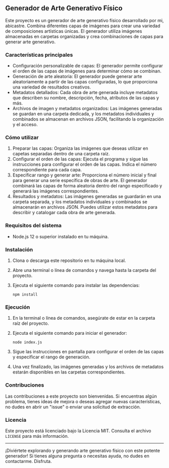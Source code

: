## Generador de Arte Generativo Físico

Este proyecto es un generador de arte generativo físico desarrollado por mi, abicastre. Combina diferentes capas de imágenes para crear una variedad de composiciones artísticas únicas. El generador utiliza imágenes almacenadas en carpetas organizadas y crea combinaciones de capas para generar arte generativo.

### Características principales

- Configuración personalizable de capas: El generador permite configurar el orden de las capas de imágenes para determinar cómo se combinan.
- Generación de arte aleatoria: El generador puede generar arte aleatoriamente a partir de las capas configuradas, lo que proporciona una variedad de resultados creativos.
- Metadatos detallados: Cada obra de arte generada incluye metadatos que describen su nombre, descripción, fecha, atributos de las capas y más.
- Archivos de imagen y metadatos organizados: Las imágenes generadas se guardan en una carpeta dedicada, y los metadatos individuales y combinados se almacenan en archivos JSON, facilitando la organización y el acceso.

### Cómo utilizar

1. Preparar las capas: Organiza las imágenes que deseas utilizar en capetas separadas dentro de una carpeta raíz.
2. Configurar el orden de las capas: Ejecuta el programa y sigue las instrucciones para configurar el orden de las capas. Indica el número correspondiente para cada capa.
3. Especificar rango y generar arte: Proporciona el número inicial y final para generar una serie específica de obras de arte. El generador combinará las capas de forma aleatoria dentro del rango especificado y generará las imágenes correspondientes.
4. Resultados y metadatos: Las imágenes generadas se guardarán en una carpeta separada, y los metadatos individuales y combinados se almacenarán en archivos JSON. Puedes utilizar estos metadatos para describir y catalogar cada obra de arte generada.

### Requisitos del sistema

- Node.js 12 o superior instalado en tu máquina.

### Instalación

1. Clona o descarga este repositorio en tu máquina local.
2. Abre una terminal o línea de comandos y navega hasta la carpeta del proyecto.
3. Ejecuta el siguiente comando para instalar las dependencias:

   ```
   npm install
   ```

### Ejecución

1. En la terminal o línea de comandos, asegúrate de estar en la carpeta raíz del proyecto.
2. Ejecuta el siguiente comando para iniciar el generador:

   ```
   node index.js
   ```

3. Sigue las instrucciones en pantalla para configurar el orden de las capas y especificar el rango de generación.
4. Una vez finalizado, las imágenes generadas y los archivos de metadatos estarán disponibles en las carpetas correspondientes.

### Contribuciones

Las contribuciones a este proyecto son bienvenidas. Si encuentras algún problema, tienes ideas de mejora o deseas agregar nuevas características, no dudes en abrir un "issue" o enviar una solicitud de extracción.

### Licencia

Este proyecto está licenciado bajo la Licencia MIT. Consulta el archivo `LICENSE` para más información.

---

¡Diviértete explorando y generando arte generativo físico con este potente generador! Si tienes alguna pregunta o necesitas ayuda, no dudes en contactarme. Disfruta.
